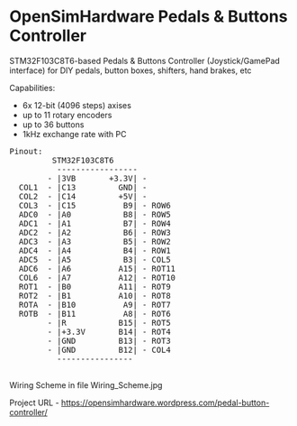 # OpenSimHardware Pedals & Buttons Controller

STM32F103C8T6-based Pedals & Buttons Controller (Joystick/GamePad interface) for DIY pedals, button boxes, shifters, hand brakes, etc

Capabilities:
- 6x 12-bit (4096 steps) axises
- up to 11 rotary encoders
- up to 36 buttons
- 1kHz exchange rate with PC


<pre>
Pinout:
		 STM32F103C8T6
		  -----------------
		- |3VB		 +3.3V| -
  COL1	- |C13		   GND| -
  COL2	- |C14		   +5V| - 
  COL3	- |C15		    B9| - ROW6
  ADC0 	- |A0		    B8| - ROW5
  ADC1 	- |A1		    B7| - ROW4
  ADC2	- |A2		    B6| - ROW3
  ADC3	- |A3		    B5| - ROW2
  ADC4	- |A4		    B4| - ROW1
  ADC5	- |A5		    B3| - COL5
  ADC6	- |A6		   A15| - ROT11
  COL6	- |A7		   A12| - ROT10
  ROT1	- |B0		   A11| - ROT9
  ROT2	- |B1		   A10| - ROT8
  ROTA	- |B10		    A9| - ROT7
  ROTB	- |B11		    A8| - ROT6
		- |R		   B15| - ROT5
		- |+3.3V	   B14| - ROT4
		- |GND		   B13| - ROT3
		- |GND		   B12| - COL4
		  ----------------
		  
</pre>
		  
Wiring Scheme in file Wiring_Scheme.jpg

Project URL - https://opensimhardware.wordpress.com/pedal-button-controller/